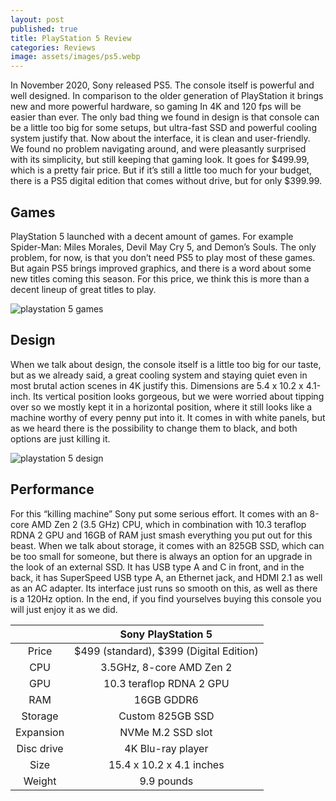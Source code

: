```yaml
---
layout: post
published: true
title: PlayStation 5 Review
categories: Reviews
image: assets/images/ps5.webp
---
```



In November 2020, Sony released PS5. The console itself is powerful and well designed. In comparison to the older generation of PlayStation it brings new and more powerful hardware, so gaming In 4K and 120 fps will be easier than ever. The only bad thing we found in design is that console can be a little too big for some setups, but ultra-fast SSD and powerful cooling system justify that. Now about the interface, it is clean and user-friendly. We found no problem navigating around, and were pleasantly surprised with its simplicity, but still keeping that gaming look. It goes for $499.99, which is a pretty fair price. But if it’s still a little too much for your budget, there is a PS5 digital edition that comes without drive, but for only $399.99. 

## Games

PlayStation 5 launched with a decent amount of games. For example Spider-Man: Miles Morales, Devil May Cry 5, and Demon’s Souls. The only problem, for now, is that you don’t need PS5 to play most of these games. But again PS5 brings improved graphics, and there is a word about some new titles coming this season. For this price, we think this is more than a decent lineup of great titles to play.

![playstation 5 games](https://user-images.githubusercontent.com/93347720/158860850-541fcd6c-ac87-478f-ab05-0dad0f2452d2.jpg)

## Design

When we talk about design, the console itself is a little too big for our taste, but as we already said, a great cooling system and staying quiet even in most brutal action scenes in 4K justify this. Dimensions are 5.4 x 10.2 x 4.1-inch. Its vertical position looks gorgeous,  but we were worried about tipping over so we mostly kept it in a horizontal position, where it still looks like a machine worthy of every penny put into it. It comes in with white panels, but as we heard there is the possibility to change them to black, and both options are just killing it. 

![playstation 5 design](https://user-images.githubusercontent.com/93347720/158860728-aa9f72c8-fb4a-43f3-9856-c0d0dafa6aea.jpg)

## Performance

For this “killing machine” Sony put some serious effort.
It comes with an 8-core AMD Zen 2 (3.5 GHz) CPU, which in combination with  10.3 teraflop RDNA 2 GPU and 16GB of RAM just smash everything you put out for this beast. When we talk about storage, it comes with an 825GB SSD, which can be too small for someone, but there is always an option for an upgrade in the look of an external SSD. It has USB type A and C in front, and in the back, it has SuperSpeed USB type A, an Ethernet jack, and HDMI 2.1 as well as an AC adapter. Its interface just runs so smooth on this, as well as there is a 120Hz option. In the end, if you find yourselves buying this console you will just enjoy it as we did.


|            | Sony PlayStation 5                      |
|:----------:|:---------------------------------------:|
|    Price   | $499 (standard), $399 (Digital Edition) |
| CPU        | 3.5GHz, 8-core AMD Zen 2                |
| GPU        | 10.3 teraflop RDNA 2 GPU                |
| RAM        | 16GB GDDR6                              |
| Storage    | Custom 825GB SSD                        |
| Expansion  | NVMe M.2 SSD slot                       |
| Disc drive | 4K Blu-ray player                       |
| Size       | 15.4 x 10.2 x 4.1 inches                |
| Weight     | 9.9 pounds                              |


